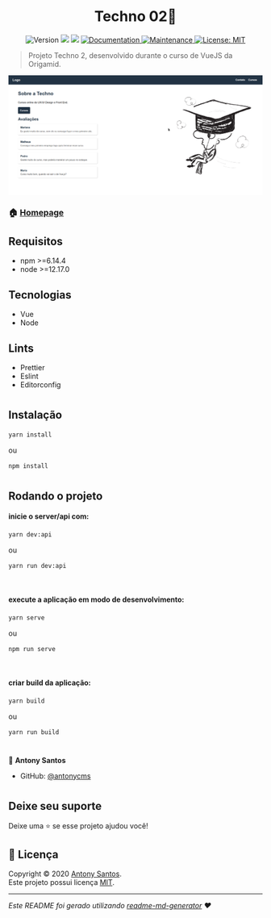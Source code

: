 <h1 align="center">Techno 02👋</h1>
<p align="center">
  <img alt="Version" src="https://img.shields.io/badge/version-1.0.0-blue.svg?cacheSeconds=2592000" />
  <img src="https://img.shields.io/badge/npm-%3E%3D6.14.4-blue.svg" />
  <img src="https://img.shields.io/badge/node-%3E%3D12.17.0-blue.svg" />
  <a href="https://github.com/antonycms/techno-02#readme" target="_blank">
    <img alt="Documentation" src="https://img.shields.io/badge/documentation-yes-brightgreen.svg" />
  </a>
  <a href="https://github.com/antonycms/techno-02/graphs/commit-activity" target="_blank">
    <img alt="Maintenance" src="https://img.shields.io/badge/Maintained%3F-yes-green.svg" />
  </a>
  <a href="https://github.com/antonycms/techno-02/blob/master/LICENSE" target="_blank">
    <img alt="License: MIT" src="https://img.shields.io/github/license/antonycms/techno-02" />
  </a>
</p>

> Projeto Techno 2, desenvolvido durante o curso de VueJS da Origamid.

<img  align="center" src="./assets/print_home.png"/>

### 🏠 [Homepage](https://github.com/antonycms/techno-02)

## Requisitos

- npm >=6.14.4
- node >=12.17.0

## Tecnologias
- Vue
- Node

## Lints
- Prettier
- Eslint
- Editorconfig

#
## Instalação

```sh
yarn install
```
ou
```sh
npm install
```
#
## Rodando o projeto

#### inicie o server/api com:
```sh
yarn dev:api
```
ou
```sh
yarn run dev:api
```

<br/>


#### execute a aplicação em modo de desenvolvimento:
```sh
yarn serve
```
ou
```sh
npm run serve
```

<br/>

#### criar build da aplicação:
```sh
yarn build
```
ou
```sh
yarn run build
```

#

👤 **Antony Santos**

* GitHub: [@antonycms](https://github.com/antonycms)

#
## Deixe seu suporte

Deixe uma ⭐️ se esse projeto ajudou você!

## 📝 Licença

Copyright © 2020 [Antony Santos](https://github.com/antonycms).<br />
Este projeto possui licença [MIT](hhttps://github.com/antonycms/techno-02/blob/master/LICENSE).

***
_Este README foi gerado utilizando [readme-md-generator](https://github.com/kefranabg/readme-md-generator) ❤️_
